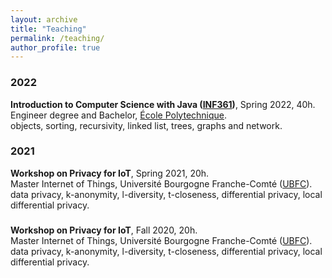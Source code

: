 ```yaml
---
layout: archive
title: "Teaching"
permalink: /teaching/
author_profile: true
---
```


### 2022
**Introduction to Computer Science with Java ([INF361](https://synapses.polytechnique.fr/catalogue/2020-2021/ue/138/INF361-introduction-a-l-informatique?from=D1))**, Spring 2022, 40h.\
Engineer degree and Bachelor, [École Polytechnique](https://www.polytechnique.edu/en).\
objects, sorting, recursivity, linked list, trees, graphs and network.

### 2021
**Workshop on Privacy for IoT**, Spring 2021, 20h.\
Master Internet of Things, Université Bourgogne Franche-Comté ([UBFC](https://www.ubfc.fr/)).\
data privacy, k-anonymity, l-diversity, t-closeness, differential privacy, local differential privacy.

###
**Workshop on Privacy for IoT**, Fall 2020, 20h.\
Master Internet of Things, Université Bourgogne Franche-Comté ([UBFC](https://www.ubfc.fr/)).\
data privacy, k-anonymity, l-diversity, t-closeness, differential privacy, local differential privacy.
